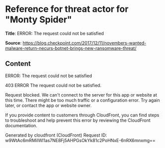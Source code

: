 # Reference for threat actor for "Monty Spider"

**Title**: ERROR: The request could not be satisfied

**Source**: https://blog.checkpoint.com/2017/12/11/novembers-wanted-malware-return-necurs-botnet-brings-new-ransomware-threat/

## Content


ERROR: The request could not be satisfied

403 ERROR
The request could not be satisfied.

Request blocked.
We can't connect to the server for this app or website at this time. There might be too much traffic or a configuration error. Try again later, or contact the app or website owner.

If you provide content to customers through CloudFront, you can find steps to troubleshoot and help prevent this error by reviewing the CloudFront documentation.



Generated by cloudfront (CloudFront)
Request ID: w9WtAc6mRMiIWl1as7NE8Fj5AHPGsOkYk81c2PoHNxE-6nRX6mnxmg==



